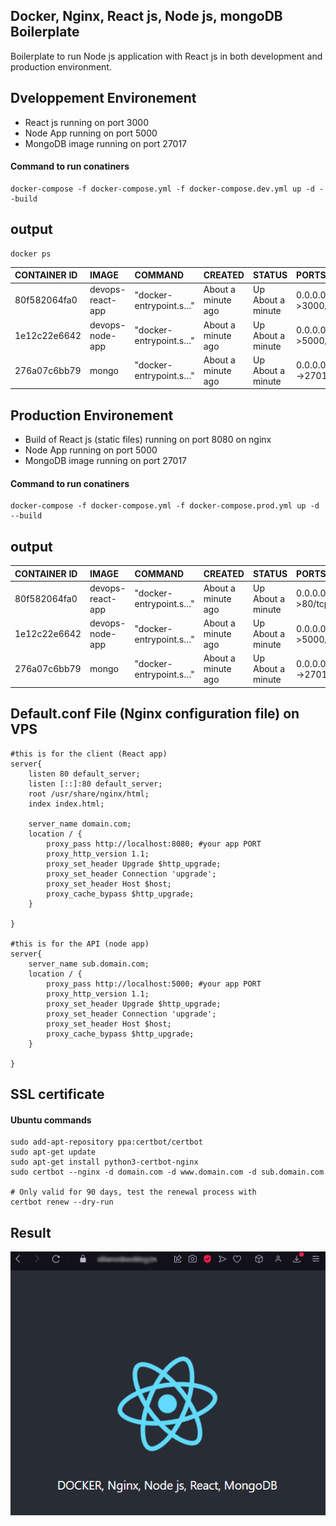 
## Docker, Nginx, React js, Node js, mongoDB Boilerplate
Boilerplate to run Node js application with React js in both development and production environment.

## Dveloppement Environement
* React js running on port 3000
* Node App running on port 5000
* MongoDB image running on port 27017

#### Command to run conatiners
```
docker-compose -f docker-compose.yml -f docker-compose.dev.yml up -d --build
```
## output

```
docker ps
```

| CONTAINER ID | IMAGE             | COMMAND                | CREATED              | STATUS                | PORTS                  | NAME                  |
| :----------- | :---------------- | :--------------------- |:-------------------  | :-------------------  | :--------------------  | :-------------------  |
|80f582064fa0  | devops-react-app  | "docker-entrypoint.s…" |  About a minute ago  | Up About a minute     | 0.0.0.0:3000->3000/tcp |     react-app         |
|1e12c22e6642  | devops-node-app  | "docker-entrypoint.s…" |  About a minute ago  | Up About a minute     | 0.0.0.0:5000->5000/tcp |     node-app         |
|276a07c6bb79  | mongo  | "docker-entrypoint.s…" |  About a minute ago  | Up About a minute     | 0.0.0.0:27017->27017/tcp |     mongoDB         |


## Production Environement
* Build of React js (static files) running on port 8080 on nginx
* Node App running on port 5000
* MongoDB image running on port 27017

#### Command to run conatiners
```
docker-compose -f docker-compose.yml -f docker-compose.prod.yml up -d --build
```
## output

| CONTAINER ID | IMAGE             | COMMAND                | CREATED              | STATUS                | PORTS                  | NAME                  |
| :----------- | :---------------- | :--------------------- |:-------------------  | :-------------------  | :--------------------  | :-------------------  |
|80f582064fa0  | devops-react-app  | "docker-entrypoint.s…" |  About a minute ago  | Up About a minute     | 0.0.0.0:8080->80/tcp |     react-app         |
|1e12c22e6642  | devops-node-app  | "docker-entrypoint.s…" |  About a minute ago  | Up About a minute     | 0.0.0.0:5000->5000/tcp |     node-app         |
|276a07c6bb79  | mongo  | "docker-entrypoint.s…" |  About a minute ago  | Up About a minute     | 0.0.0.0:27017->27017/tcp |     mongoDB         |


## Default.conf File (Nginx configuration file) on VPS
```nginx
#this is for the client (React app)
server{
    listen 80 default_server;
    listen [::]:80 default_server;
    root /usr/share/nginx/html;
    index index.html;
    
    server_name domain.com; 
    location / {
        proxy_pass http://localhost:8080; #your app PORT
        proxy_http_version 1.1;
        proxy_set_header Upgrade $http_upgrade;
        proxy_set_header Connection 'upgrade';
        proxy_set_header Host $host;
        proxy_cache_bypass $http_upgrade;
    }

}

#this is for the API (node app)
server{
    server_name sub.domain.com; 
    location / {
        proxy_pass http://localhost:5000; #your app PORT
        proxy_http_version 1.1;
        proxy_set_header Upgrade $http_upgrade;
        proxy_set_header Connection 'upgrade';
        proxy_set_header Host $host;
        proxy_cache_bypass $http_upgrade;
    }

}
```


## SSL certificate
#### Ubuntu commands
```
sudo add-apt-repository ppa:certbot/certbot
sudo apt-get update
sudo apt-get install python3-certbot-nginx
sudo certbot --nginx -d domain.com -d www.domain.com -d sub.domain.com 

# Only valid for 90 days, test the renewal process with
certbot renew --dry-run
```
## Result 
![alt text](https://github.com/AhmedKn/Docker-node/blob/master/assets/client.PNG?raw=true)
